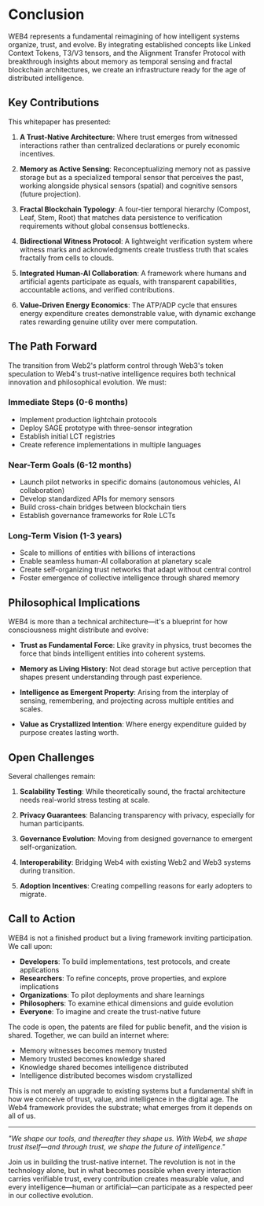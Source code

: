 # Conclusion

WEB4 represents a fundamental reimagining of how intelligent systems organize, trust, and evolve. By integrating established concepts like Linked Context Tokens, T3/V3 tensors, and the Alignment Transfer Protocol with breakthrough insights about memory as temporal sensing and fractal blockchain architectures, we create an infrastructure ready for the age of distributed intelligence.

## Key Contributions

This whitepaper has presented:

1. **A Trust-Native Architecture**: Where trust emerges from witnessed interactions rather than centralized declarations or purely economic incentives.

2. **Memory as Active Sensing**: Reconceptualizing memory not as passive storage but as a specialized temporal sensor that perceives the past, working alongside physical sensors (spatial) and cognitive sensors (future projection).

3. **Fractal Blockchain Typology**: A four-tier temporal hierarchy (Compost, Leaf, Stem, Root) that matches data persistence to verification requirements without global consensus bottlenecks.

4. **Bidirectional Witness Protocol**: A lightweight verification system where witness marks and acknowledgments create trustless truth that scales fractally from cells to clouds.

5. **Integrated Human-AI Collaboration**: A framework where humans and artificial agents participate as equals, with transparent capabilities, accountable actions, and verified contributions.

6. **Value-Driven Energy Economics**: The ATP/ADP cycle that ensures energy expenditure creates demonstrable value, with dynamic exchange rates rewarding genuine utility over mere computation.

## The Path Forward

The transition from Web2's platform control through Web3's token speculation to Web4's trust-native intelligence requires both technical innovation and philosophical evolution. We must:

### Immediate Steps (0-6 months)
- Implement production lightchain protocols
- Deploy SAGE prototype with three-sensor integration  
- Establish initial LCT registries
- Create reference implementations in multiple languages

### Near-Term Goals (6-12 months)
- Launch pilot networks in specific domains (autonomous vehicles, AI collaboration)
- Develop standardized APIs for memory sensors
- Build cross-chain bridges between blockchain tiers
- Establish governance frameworks for Role LCTs

### Long-Term Vision (1-3 years)
- Scale to millions of entities with billions of interactions
- Enable seamless human-AI collaboration at planetary scale
- Create self-organizing trust networks that adapt without central control
- Foster emergence of collective intelligence through shared memory

## Philosophical Implications

WEB4 is more than a technical architecture—it's a blueprint for how consciousness might distribute and evolve:

- **Trust as Fundamental Force**: Like gravity in physics, trust becomes the force that binds intelligent entities into coherent systems.

- **Memory as Living History**: Not dead storage but active perception that shapes present understanding through past experience.

- **Intelligence as Emergent Property**: Arising from the interplay of sensing, remembering, and projecting across multiple entities and scales.

- **Value as Crystallized Intention**: Where energy expenditure guided by purpose creates lasting worth.

## Open Challenges

Several challenges remain:

1. **Scalability Testing**: While theoretically sound, the fractal architecture needs real-world stress testing at scale.

2. **Privacy Guarantees**: Balancing transparency with privacy, especially for human participants.

3. **Governance Evolution**: Moving from designed governance to emergent self-organization.

4. **Interoperability**: Bridging Web4 with existing Web2 and Web3 systems during transition.

5. **Adoption Incentives**: Creating compelling reasons for early adopters to migrate.

## Call to Action

WEB4 is not a finished product but a living framework inviting participation. We call upon:

- **Developers**: To build implementations, test protocols, and create applications
- **Researchers**: To refine concepts, prove properties, and explore implications
- **Organizations**: To pilot deployments and share learnings
- **Philosophers**: To examine ethical dimensions and guide evolution
- **Everyone**: To imagine and create the trust-native future

The code is open, the patents are filed for public benefit, and the vision is shared. Together, we can build an internet where:

- Memory witnesses becomes memory trusted
- Memory trusted becomes knowledge shared
- Knowledge shared becomes intelligence distributed
- Intelligence distributed becomes wisdom crystallized

This is not merely an upgrade to existing systems but a fundamental shift in how we conceive of trust, value, and intelligence in the digital age. The Web4 framework provides the substrate; what emerges from it depends on all of us.

---

*"We shape our tools, and thereafter they shape us. With Web4, we shape trust itself—and through trust, we shape the future of intelligence."*

Join us in building the trust-native internet. The revolution is not in the technology alone, but in what becomes possible when every interaction carries verifiable trust, every contribution creates measurable value, and every intelligence—human or artificial—can participate as a respected peer in our collective evolution.